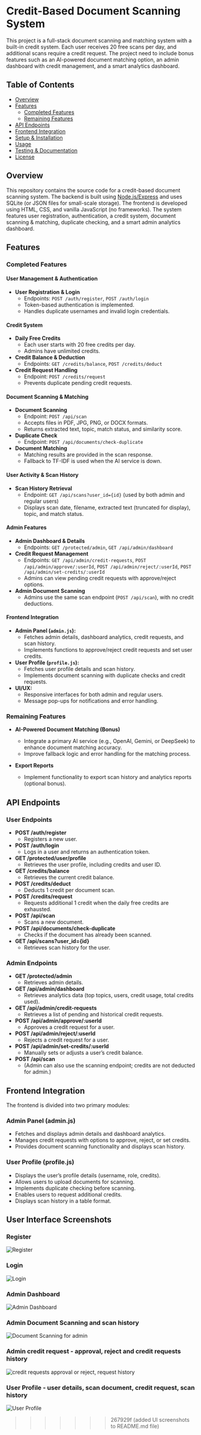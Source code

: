 # Credit-Based Document Scanning System

This project is a full-stack document scanning and matching system with a built-in credit system. Each user receives 20 free scans per day, and additional scans require a credit request. 
The project need to include bonus features such as an AI-powered document matching option, an admin dashboard with credit management, and a smart analytics dashboard.

## Table of Contents
- [Overview](#overview)
- [Features](#features)
  - [Completed Features](#completed-features)
  - [Remaining Features](#remaining-features)
- [API Endpoints](#api-endpoints)
- [Frontend Integration](#frontend-integration)
- [Setup & Installation](#setup--installation)
- [Usage](#usage)
- [Testing & Documentation](#testing--documentation)
- [License](#license)

## Overview

This repository contains the source code for a credit-based document scanning system. The backend is built using [Node.js/Express](#) and uses SQLite (or JSON files for small-scale storage). The frontend is developed using HTML, CSS, and vanilla JavaScript (no frameworks). The system features user registration, authentication, a credit system, document scanning & matching, duplicate checking, and a smart admin analytics dashboard.

## Features

### Completed Features

#### User Management & Authentication
- **User Registration & Login**  
  - Endpoints: `POST /auth/register`, `POST /auth/login`
  - Token-based authentication is implemented.
  - Handles duplicate usernames and invalid login credentials.

#### Credit System
- **Daily Free Credits**  
  - Each user starts with 20 free credits per day.
  - Admins have unlimited credits.
- **Credit Balance & Deduction**  
  - Endpoints: `GET /credits/balance`, `POST /credits/deduct`
- **Credit Request Handling**  
  - Endpoint: `POST /credits/request`
  - Prevents duplicate pending credit requests.

#### Document Scanning & Matching
- **Document Scanning**  
  - Endpoint: `POST /api/scan`
  - Accepts files in PDF, JPG, PNG, or DOCX formats.
  - Returns extracted text, topic, match status, and similarity score.
- **Duplicate Check**  
  - Endpoint: `POST /api/documents/check-duplicate`
- **Document Matching**  
  - Matching results are provided in the scan response.
  - Fallback to TF-IDF is used when the AI service is down.

#### User Activity & Scan History
- **Scan History Retrieval**  
  - Endpoint: `GET /api/scans?user_id={id}` (used by both admin and regular users)
  - Displays scan date, filename, extracted text (truncated for display), topic, and match status.

#### Admin Features
- **Admin Dashboard & Details**  
  - Endpoints: `GET /protected/admin`, `GET /api/admin/dashboard`
- **Credit Request Management**  
  - Endpoints: `GET /api/admin/credit-requests`, `POST /api/admin/approve/:userId`, `POST /api/admin/reject/:userId`, `POST /api/admin/set-credits/:userId`
  - Admins can view pending credit requests with approve/reject options.
- **Admin Document Scanning**  
  - Admins use the same scan endpoint (`POST /api/scan`), with no credit deductions.

#### Frontend Integration
- **Admin Panel (`admin.js`):**  
  - Fetches admin details, dashboard analytics, credit requests, and scan history.
  - Implements functions to approve/reject credit requests and set user credits.
- **User Profile (`profile.js`):**  
  - Fetches user profile details and scan history.
  - Implements document scanning with duplicate checks and credit requests.
- **UI/UX:**  
  - Responsive interfaces for both admin and regular users.
  - Message pop-ups for notifications and error handling.

### Remaining Features

- **AI-Powered Document Matching (Bonus)**  
  - Integrate a primary AI service (e.g., OpenAI, Gemini, or DeepSeek) to enhance document matching accuracy.
  - Improve fallback logic and error handling for the matching process.
 
- **Export Reports**  
  - Implement functionality to export scan history and analytics reports (optional bonus).

## API Endpoints

### User Endpoints
- **POST /auth/register**  
  - Registers a new user.
- **POST /auth/login**  
  - Logs in a user and returns an authentication token.
- **GET /protected/user/profile**  
  - Retrieves the user profile, including credits and user ID.
- **GET /credits/balance**  
  - Retrieves the current credit balance.
- **POST /credits/deduct**  
  - Deducts 1 credit per document scan.
- **POST /credits/request**  
  - Requests additional 1 credit when the daily free credits are exhausted.
- **POST /api/scan**  
  - Scans a new document.
- **POST /api/documents/check-duplicate**  
  - Checks if the document has already been scanned.
- **GET /api/scans?user_id={id}**  
  - Retrieves scan history for the user.

### Admin Endpoints
- **GET /protected/admin**  
  - Retrieves admin details.
- **GET /api/admin/dashboard**  
  - Retrieves analytics data (top topics, users, credit usage, total credits used).
- **GET /api/admin/credit-requests**  
  - Retrieves a list of pending and historical credit requests.
- **POST /api/admin/approve/:userId**  
  - Approves a credit request for a user.
- **POST /api/admin/reject/:userId**  
  - Rejects a credit request for a user.
- **POST /api/admin/set-credits/:userId**  
  - Manually sets or adjusts a user’s credit balance.
- **POST /api/scan**  
  - (Admin can also use the scanning endpoint; credits are not deducted for admin.)

## Frontend Integration

The frontend is divided into two primary modules:

### Admin Panel (admin.js)
- Fetches and displays admin details and dashboard analytics.
- Manages credit requests with options to approve, reject, or set credits.
- Provides document scanning functionality and displays scan history.

### User Profile (profile.js)
- Displays the user’s profile details (username, role, credits).
- Allows users to upload documents for scanning.
- Implements duplicate checking before scanning.
- Enables users to request additional credits.
- Displays scan history in a table format.


## User Interface Screenshots

### Register
![Register](/frontend/assests/UI_Images/Register.jpg)

### Login
![Login](/frontend/assests/UI_Images/Login.jpg)

### Admin Dashboard
![Admin Dashboard](/frontend/assests/UI_Images/Admin_DashBoard.jpg)

### Admin Document Scanning and scan history
![Document Scanning for admin](/frontend/assests/UI_Images/document_scan_and_scan_history_for_admin.jpg)

### Admin credit request - approval, reject and credit requests history
![credit requests approval or reject, request history](/frontend/assests/UI_Images/credit_request_approval.jpg)

### User Profile - user details, scan document, credit request, scan history
![User Profile](/frontend/assests/UI_Images/User_profile.jpg)
>>>>>>> 267929f (added UI screenshots to README.md file)
